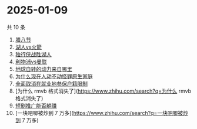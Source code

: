 # 2025-01-09

共 10 条

<!-- BEGIN ZHIHUSEARCH -->
<!-- 最后更新时间 Thu Jan 09 2025 01:10:22 GMT+0800 (China Standard Time) -->
1. [腊八节](https://www.zhihu.com/search?q=腊八节)
1. [湖人vs火箭](https://www.zhihu.com/search?q=湖人vs火箭)
1. [独行侠战胜湖人](https://www.zhihu.com/search?q=独行侠战胜湖人)
1. [利物浦vs曼联](https://www.zhihu.com/search?q=利物浦vs曼联)
1. [地球自转的动力来自哪里](https://www.zhihu.com/search?q=地球自转的动力来自哪里)
1. [为什么现在人动不动怪罪原生家庭](https://www.zhihu.com/search?q=为什么现在人动不动怪罪原生家庭)
1. [全面取消在就业地参保户籍限制](https://www.zhihu.com/search?q=全面取消在就业地参保户籍限制)
1. [为什么 rmvb 格式消失了](https://www.zhihu.com/search?q=为什么 rmvb 格式消失了)
1. [短剧推广能否躺赚](https://www.zhihu.com/search?q=短剧推广能否躺赚)
1. [一块吧唧被炒到 7 万多](https://www.zhihu.com/search?q=一块吧唧被炒到 7 万多)
<!-- END ZHIHUSEARCH -->
